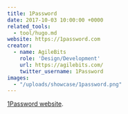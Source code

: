 ```yaml
---
title: 1Password
date: 2017-10-03 10:00:00 +0000
related_tools:
  - tool/hugo.md
website: https://1password.com
creator:
  - name: AgileBits
    role: 'Design/Development'
    url: https://agilebits.com/
    twitter_username: 1Password
images:
  - "/uploads/showcase/1password.png"
---
```


[1Password website](https://1password.com).

